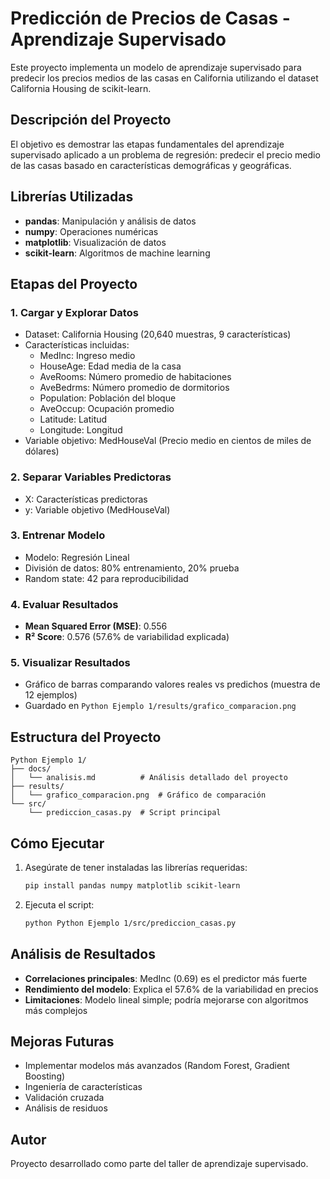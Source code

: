 # Predicción de Precios de Casas - Aprendizaje Supervisado

Este proyecto implementa un modelo de aprendizaje supervisado para predecir los precios medios de las casas en California utilizando el dataset California Housing de scikit-learn.

## Descripción del Proyecto

El objetivo es demostrar las etapas fundamentales del aprendizaje supervisado aplicado a un problema de regresión: predecir el precio medio de las casas basado en características demográficas y geográficas.

## Librerías Utilizadas

- **pandas**: Manipulación y análisis de datos
- **numpy**: Operaciones numéricas
- **matplotlib**: Visualización de datos
- **scikit-learn**: Algoritmos de machine learning

## Etapas del Proyecto

### 1. Cargar y Explorar Datos
- Dataset: California Housing (20,640 muestras, 9 características)
- Características incluidas:
  - MedInc: Ingreso medio
  - HouseAge: Edad media de la casa
  - AveRooms: Número promedio de habitaciones
  - AveBedrms: Número promedio de dormitorios
  - Population: Población del bloque
  - AveOccup: Ocupación promedio
  - Latitude: Latitud
  - Longitude: Longitud
- Variable objetivo: MedHouseVal (Precio medio en cientos de miles de dólares)

### 2. Separar Variables Predictoras
- X: Características predictoras
- y: Variable objetivo (MedHouseVal)

### 3. Entrenar Modelo
- Modelo: Regresión Lineal
- División de datos: 80% entrenamiento, 20% prueba
- Random state: 42 para reproducibilidad

### 4. Evaluar Resultados
- **Mean Squared Error (MSE)**: 0.556
- **R² Score**: 0.576 (57.6% de variabilidad explicada)

### 5. Visualizar Resultados
- Gráfico de barras comparando valores reales vs predichos (muestra de 12 ejemplos)
- Guardado en `Python Ejemplo 1/results/grafico_comparacion.png`

## Estructura del Proyecto

```
Python Ejemplo 1/
├── docs/
│   └── analisis.md          # Análisis detallado del proyecto
├── results/
│   └── grafico_comparacion.png  # Gráfico de comparación
└── src/
    └── prediccion_casas.py  # Script principal
```

## Cómo Ejecutar

1. Asegúrate de tener instaladas las librerías requeridas:
   ```bash
   pip install pandas numpy matplotlib scikit-learn
   ```

2. Ejecuta el script:
   ```bash
   python Python Ejemplo 1/src/prediccion_casas.py
   ```

## Análisis de Resultados

- **Correlaciones principales**: MedInc (0.69) es el predictor más fuerte
- **Rendimiento del modelo**: Explica el 57.6% de la variabilidad en precios
- **Limitaciones**: Modelo lineal simple; podría mejorarse con algoritmos más complejos

## Mejoras Futuras

- Implementar modelos más avanzados (Random Forest, Gradient Boosting)
- Ingeniería de características
- Validación cruzada
- Análisis de residuos

## Autor

Proyecto desarrollado como parte del taller de aprendizaje supervisado.
